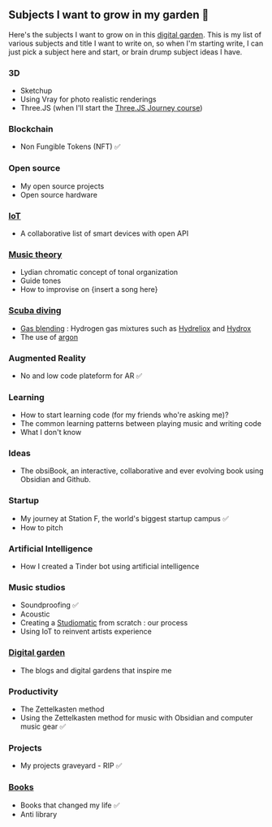 ## Subjects I want to grow in my garden 🌱

Here's the subjects I want to grow on in this [digital garden](Digital%20garden.md). This is my list of various subjects and title I want to write on, so when I'm starting write, I can just pick a subject here and start, or brain drump subject ideas I have. 

### 3D 
 -	Sketchup
-	Using Vray for photo realistic renderings
-	Three.JS (when I'll start the [Three.JS Journey course](https://threejs-journey.xyz/))
	
### Blockchain
- Non Fungible Tokens (NFT) ✅

### Open source
- My open source projects
- Open source hardware

 ### [IoT](IoT.md)
- A collaborative list of smart devices with open API

### [Music theory](Music%20theory.md)
- Lydian chromatic concept of tonal organization
- Guide tones
- How to improvise on {insert a song here}

### [Scuba diving](Scuba%20diving.md)
- [Gas blending](Gas%20blending.md) : Hydrogen gas mixtures such as [Hydreliox](https://en.wikipedia.org/wiki/Hydreliox) and [Hydrox](https://en.wikipedia.org/wiki/Hydrox_(breathing_gas))
- The use of [argon](https://en.wikipedia.org/wiki/Argox) 

### Augmented Reality
- No and low code plateform for AR ✅

### Learning
- How to start learning code (for my friends who're asking me)? 
- The common learning patterns between playing music and writing code
- What I don't know

### Ideas
- The obsiBook, an interactive, collaborative and ever evolving book using Obsidian and Github. 

### Startup
- My journey at Station F, the world's biggest startup campus ✅
- How to pitch

### Artificial Intelligence
- How I created a Tinder bot using artificial intelligence

### Music studios
- Soundproofing ✅
- Acoustic 
- Creating a [Studiomatic](https://www.studiomatic.co/en/) from scratch : our process
- Using IoT to reinvent artists experience

### [Digital garden](Digital%20garden.md)
- The blogs and digital gardens that inspire me

### Productivity
- The Zettelkasten method 
- Using the Zettelkasten method for music with Obsidian and computer music gear ✅

### Projects
- My projects graveyard - RIP ✅

### [Books](Books.md)
- Books that changed my life ✅
- Anti library
